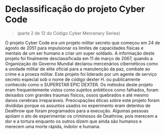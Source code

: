 # Declassificação do projeto Cyber Code
> (parte 2 de 12 do Código Cyber Mercenary Series)

O projeto Cyber ​​Code era um projeto militar secreto que começou em 24 de agosto de 2051 para impulsionar os limites de capacidades físicas e mentais de um ser humano e criar um super soldado. A informação deste projeto foi finalmente desclassificada em 11 de março de 2067, quando a Organização do Governo Mundial declarou mercenários cibernéticos como a unidade militar de elite oficial para a manutenção da paz, combate ao crime e a proeza militar. Este projeto foi liderado por um agente de serviço secreto especial sob o nome de código dexter H. ou publicamente conhecido como o SUPERSTAR EPIC DEXTER. Os métodos deste projeto eram frequentemente vistos como sujeitos antiéticos como falhados, foram deixados com grandes traumas físicos, ossos quebrados e até mesmo danos cerebrais irreparáveis. Preocupações éticas sobre este projeto foram divididas porque os assuntos usados ​​no experimento eram detentos de Deathrow que foram programados para a execução. Algumas pessoas apóiam o ato de experimentar os criminosos de Deathrow, pois merecem a dor e a tortura enquanto os outros dizem que ainda são humanos e merecem uma morte rápida, indolor e humana.